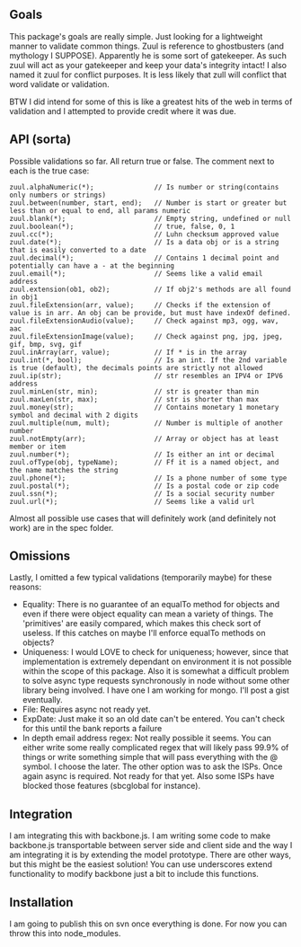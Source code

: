 Goals
----
This package's goals are really simple. Just looking for a lightweight manner to validate common things. Zuul is reference to ghostbusters (and mythology I SUPPOSE). Apparently he is some sort of gatekeeper. As such zuul will act as your gatekeeper and keep your data's integrity intact! I also named it zuul for conflict purposes. It is less likely that zull will conflict that word validate or validation.

BTW I did intend for some of this is like a greatest hits of the web in terms of validation and I attempted to provide credit where it was due.

API (sorta)
----
Possible validations so far. All return true or false. The comment next to each is the true case:

    zuul.alphaNumeric(*);               // Is number or string(contains only numbers or strings)
    zuul.between(number, start, end);   // Number is start or greater but less than or equal to end, all params numeric
    zuul.blank(*);                      // Empty string, undefined or null
    zuul.boolean(*);                    // true, false, 0, 1
    zuul.cc(*);                         // Luhn checksum approved value
    zuul.date(*);                       // Is a data obj or is a string that is easily converted to a date
    zuul.decimal(*);                    // Contains 1 decimal point and potentially can have a - at the beginning
    zuul.email(*);                      // Seems like a valid email address
    zuul.extension(ob1, ob2);           // If obj2's methods are all found in obj1
    zuul.fileExtension(arr, value);     // Checks if the extension of value is in arr. An obj can be provide, but must have indexOf defined.
    zuul.fileExtensionAudio(value);     // Check against mp3, ogg, wav, aac
    zuul.fileExtensionImage(value);     // Check against png, jpg, jpeg, gif, bmp, svg, gif
    zuul.inArray(arr, value);           // If * is in the array
    zuul.int(*, bool);                  // Is an int. If the 2nd variable is true (default), the decimals points are strictly not allowed
    zuul.ip(str);                       // str resembles an IPV4 or IPV6 address
    zuul.minLen(str, min);              // str is greater than min
    zuul.maxLen(str, max);              // str is shorter than max
    zuul.money(str);                    // Contains monetary 1 monetary symbol and decimal with 2 digits
    zuul.multiple(num, mult);           // Number is multiple of another number
    zuul.notEmpty(arr);                 // Array or object has at least member or item
    zuul.number(*);                     // Is either an int or decimal
    zuul.ofType(obj, typeName);         // Ff it is a named object, and the name matches the string
    zuul.phone(*);                      // Is a phone number of some type
    zuul.postal(*);                     // Is a postal code or zip code
    zuul.ssn(*);                        // Is a social security number
    zuul.url(*);                        // Seems like a valid url

Almost all possible use cases that will definitely work (and definitely not work) are in the spec folder.

Omissions
----
Lastly, I omitted a few typical validations (temporarily maybe) for these reasons:

- Equality: There is no guarantee of an equalTo method for objects and even if there were object equality can mean a variety of things. The 'primitives' are easily compared, which makes this check sort of useless. If this catches on maybe I'll enforce equalTo methods on objects?
- Uniqueness: I would LOVE to check for uniqueness; however, since that implementation is extremely dependant on environment it is not possible within the scope of this package. Also it is somewhat a difficult problem to solve async type requests synchronously in node without some other library being involved. I have one I am working for mongo. I'll post a gist eventually.
- File: Requires async not ready yet.
- ExpDate: Just make it so an old date can't be entered. You can't check for this until the bank reports a failure
- In depth email address regex: Not really possible it seems. You can either write some really complicated regex that will likely pass 99.9% of things or write something simple that will pass everything with the @ symbol. I choose the later. The other option was to ask the ISPs. Once again async is required. Not ready for that yet. Also some ISPs have blocked those features (sbcglobal for instance).

Integration
----
I am integrating this with backbone.js. I am writing some code to make backbone.js transportable between server side and client side and the way I am integrating it is by extending the model prototype. There are other ways, but this might be the easiest solution! You can use underscores extend functionality to modify backbone just a bit to include this functions.

Installation
----
I am going to publish this on svn once everything is done. For now you can throw this into node_modules.
